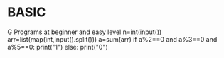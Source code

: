 # BASIC
G Programs at beginner and easy level
n=int(input())
arr=list(map(int,input().split()))
a=sum(arr)
if a%2==0 and a%3==0 and a%5==0:
    print("1")
else:
    print("0")
    
